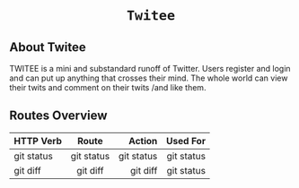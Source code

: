 <h1 align="center">
    
    Twitee
</h1>



## About Twitee

TWITEE is a mini and substandard runoff of Twitter. Users register and login and can put up
anything that crosses their mind. The whole world can view their twits and comment on their
twits /and like them. 

## Routes Overview

| HTTP Verb    | Route          | Action | Used For    |
| :---         |     :---:      |          ---: | ---: |
| git status   | git status     | git status    | git status    |
| git diff     | git diff       | git diff      |git status    |
